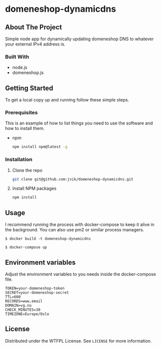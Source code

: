 # domeneshop-dynamicdns

<!-- ABOUT THE PROJECT -->
## About The Project

Simple node app for dynamically updating domeneshop DNS to whatever your external IPv4 address is.

### Built With

* node.js
* domeneshop.js

<!-- GETTING STARTED -->
## Getting Started

To get a local copy up and running follow these simple steps.

### Prerequisites

This is an example of how to list things you need to use the software and how to install them.
* npm
  ```sh
  npm install npm@latest -g
  ```

### Installation

1. Clone the repo
   ```sh
   git clone git@github.com:jvik/domeneshop-dynamicdns.git
   ```
2. Install NPM packages
   ```sh
   npm install
   ```



<!-- USAGE EXAMPLES -->
## Usage

I recommend running the process with docker-compose to keep it alive in the background. You can also use pm2 or similar process managers.

```shell
$ docker build -t domeneshop-dynamicdns
```

```shell
$ docker-compose up
```

## Environment variables
Adjust the environment variables to you needs inside the docker-compose file.
```
TOKEN=your-domeneshop-token
SECRET=your-domeneshop-secret
TTL=600
RECORDS=www,email
DOMAIN=vg.no
CHECK_MINUTES=30
TIMEZONE=Europe/Oslo
```

<!-- LICENSE -->
## License

Distributed under the WTFPL License. See `LICENSE` for more information.
